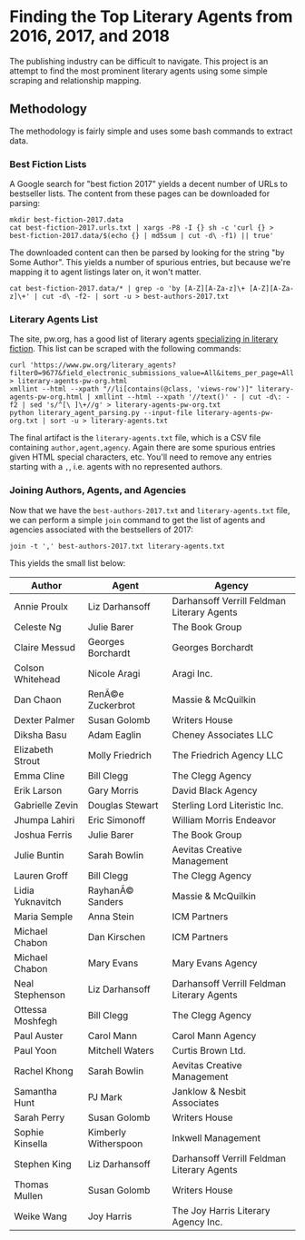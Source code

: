 # Finding the Top Literary Agents from 2016, 2017, and 2018

The publishing industry can be difficult to navigate. This project is an attempt to find the most prominent literary agents using some simple scraping and relationship mapping.

## Methodology

The methodology is fairly simple and uses some bash commands to extract data.

### Best Fiction Lists

A Google search for "best fiction 2017" yields a decent number of URLs to bestseller lists. The content from these pages can be downloaded for parsing:

```
mkdir best-fiction-2017.data
cat best-fiction-2017.urls.txt | xargs -P8 -I {} sh -c 'curl {} > best-fiction-2017.data/$(echo {} | md5sum | cut -d\ -f1) || true'
```

The downloaded content can then be parsed by looking for the string "by Some Author". This yields a number of spurious entries, but because we're mapping it to agent listings later on, it won't matter.

```
cat best-fiction-2017.data/* | grep -o 'by [A-Z][A-Za-z]\+ [A-Z][A-Za-z]\+' | cut -d\ -f2- | sort -u > best-authors-2017.txt
```

### Literary Agents List

The site, pw.org, has a good list of literary agents [specializing in literary fiction](https://www.pw.org/literary_agents?filter0=9677&field_electronic_submissions_value=All&items_per_page=All). This list can be scraped with the following commands:

```
curl 'https://www.pw.org/literary_agents?filter0=9677&field_electronic_submissions_value=All&items_per_page=All' > literary-agents-pw-org.html
xmllint --html --xpath "//li[contains(@class, 'views-row')]" literary-agents-pw-org.html | xmllint --html --xpath '//text()' - | cut -d\: -f2 | sed 's/^[\ ]\+//g' > literary-agents-pw-org.txt
python literary_agent_parsing.py --input-file literary-agents-pw-org.txt | sort -u > literary-agents.txt
```

The final artifact is the `literary-agents.txt` file, which is a CSV file containing `author,agent,agency`. Again there are some spurious entries given HTML special characters, etc. You'll need to remove any entries starting with a `,`, i.e. agents with no represented authors.

### Joining Authors, Agents, and Agencies

Now that we have the `best-authors-2017.txt` and `literary-agents.txt` file, we can perform a simple `join` command to get the list of agents and agencies associated with the bestsellers of 2017:

```
join -t ',' best-authors-2017.txt literary-agents.txt
```

This yields the small list below:

Author | Agent | Agency
--- | --- | ---
Annie Proulx|Liz Darhansoff|Darhansoff Verrill Feldman Literary Agents
Celeste Ng|Julie Barer|The Book Group
Claire Messud|Georges Borchardt|Georges Borchardt
Colson Whitehead|Nicole Aragi|Aragi Inc.
Dan Chaon|Ren&Atilde;&copy;e Zuckerbrot|Massie & McQuilkin
Dexter Palmer|Susan Golomb|Writers House
Diksha Basu|Adam Eaglin|Cheney Associates LLC
Elizabeth Strout|Molly Friedrich|The Friedrich Agency LLC
Emma Cline|Bill Clegg|The Clegg Agency
Erik Larson|Gary Morris|David Black Agency
Gabrielle Zevin|Douglas Stewart|Sterling Lord Literistic Inc.
Jhumpa Lahiri|Eric Simonoff|William Morris Endeavor
Joshua Ferris|Julie Barer|The Book Group
Julie Buntin|Sarah Bowlin|Aevitas Creative Management
Lauren Groff|Bill Clegg|The Clegg Agency
Lidia Yuknavitch|Rayhan&Atilde;&copy; Sanders|Massie & McQuilkin
Maria Semple|Anna Stein|ICM Partners
Michael Chabon|Dan Kirschen|ICM Partners
Michael Chabon|Mary Evans|Mary Evans Agency
Neal Stephenson|Liz Darhansoff|Darhansoff Verrill Feldman Literary Agents
Ottessa Moshfegh|Bill Clegg|The Clegg Agency
Paul Auster|Carol Mann|Carol Mann Agency
Paul Yoon|Mitchell Waters|Curtis Brown Ltd.
Rachel Khong|Sarah Bowlin|Aevitas Creative Management
Samantha Hunt|PJ Mark|Janklow & Nesbit Associates
Sarah Perry|Susan Golomb|Writers House
Sophie Kinsella|Kimberly Witherspoon|Inkwell Management
Stephen King|Liz Darhansoff|Darhansoff Verrill Feldman Literary Agents
Thomas Mullen|Susan Golomb|Writers House
Weike Wang|Joy Harris|The Joy Harris Literary Agency Inc.
